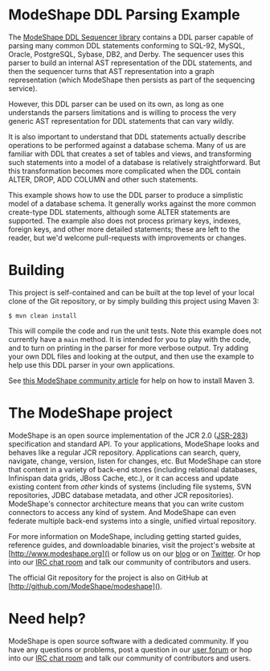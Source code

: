 # ModeShape DDL Parsing Example

The [ModeShape DDL Sequencer library](http://docs.jboss.org/modeshape/latest/manuals/reference/html_single/reference-guide-en.html#ddl-file-sequencer) 
contains a DDL parser capable of parsing many common DDL statements conforming to SQL-92, MySQL, Oracle, PostgreSQL,
Sybase, DB2, and Derby. The sequencer uses this parser to build an internal AST representation of the DDL statements, and then the sequencer
turns that AST representation into a graph representation (which ModeShape then persists as part of the sequencing service).

However, this DDL parser can be used on its own, as long as one understands the parsers limitations and is willing to process the very generic AST representation
for DDL statements that can vary wildly. 

It is also important to understand that DDL statements actually describe operations to be performed against a database schema.
Many of us are familiar with DDL that creates a set of tables and views, and transforming such statements into a model of a database
is relatively straightforward. But this transformation becomes more complicated when the DDL contain ALTER, DROP, ADD COLUMN and other such
statements. 

This example shows how to use the DDL parser to produce a simplistic model of a database schema. It generally works against the more common
create-type DDL statements, although some ALTER statements are supported. The example also does not process primary keys, indexes, foreign keys, 
and other more detailed statements; these are left to the reader, but we'd welcome pull-requests with improvements or changes.

# Building

This project is self-contained and can be built at the top level of your local clone of the Git repository,
or by simply building this project using Maven 3:

    $ mvn clean install

This will compile the code and run the unit tests. Note this example does not currently have a `main` method. It is intended for you to play
with the code, and to turn on printing in the parser for more verbose output. Try adding your own DDL files and looking at the output,
and then use the example to help use this DDL parser in your own applications.

See [this ModeShape community article](http://community.jboss.org/wiki/ModeShapeandMaven) for help on how to install Maven 3.

# The ModeShape project

ModeShape is an open source implementation of the JCR 2.0 ([JSR-283](http://www.jcp.org/en/jsr/detail?id=283])) specification and standard API.
To your applications, ModeShape looks and behaves like a regular JCR repository. Applications can search, query, navigate, change, version, listen for changes, etc.
But ModeShape can store that content in a variety of back-end stores (including relational databases, Infinispan data grids, JBoss Cache, etc.), or it can
access and update existing content from *other* kinds of systems (including file systems, SVN repositories, JDBC database metadata, and other JCR repositories).
ModeShape's connector architecture means that you can write custom connectors to access any kind of system. And ModeShape can even federate multiple back-end systems
into a single, unified virtual repository.

For more information on ModeShape, including getting started guides, reference guides, and downloadable binaries, visit the project's website at [http://www.modeshape.org]()
or follow us on our [blog](http://modeshape.wordpress.org) or on [Twitter](http://twitter.com/modeshape). Or hop into our [IRC chat room](http://www.jboss.org/modeshape/chat)
and talk our community of contributors and users.

The official Git repository for the project is also on GitHub at [http://github.com/ModeShape/modeshape]().

# Need help?

ModeShape is open source software with a dedicated community. If you have any questions or problems, post a question in our 
[user forum](http://community.jboss.org/en/modeshape) or hop into our [IRC chat room](http://www.jboss.org/modeshape/chat) and talk our community of contributors and users.
